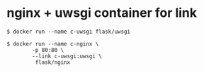 
# nginx + uwsgi container for link


```
$ docker run --name c-uwsgi flask/uwsgi 

$ docker run --name c-nginx \
		-p 80:80 \
		--link c-uwsgi:uwsgi \
	     flask/nginx

```